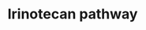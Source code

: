 ---
annotations:
- type: Pathway Ontology
  value: irinotecan drug pathway
authors:
- MaintBot
- Thomas
- Ddigles
- Egonw
- DeSl
- AlexanderPico
- Eweitz
description: 'This pathway shows the biotransformation of the chemotherapy prodrug
  irinotecan to form the active metabolite SN-38, an inhibitor of DNA topoisomerase
  I. SN-38 is primarily metabolized to the inactive SN-38 glucuronide by UGT1A1, the
  isoform catalyzing bilirubin glucuronidation. Irinotecan is used in the treatment
  of metastatic colorectal cancer, small cell lung cancer and several other solid
  tumors. There is large interpatient variability in response to irinotecan, as well
  as severe side effects such as diarrhea and neutropenia, which might be explained
  in part by genetic variation in the metabolic enzymes and transporters depicted
  here. Well-known variants to effect this pathway are the promoter polymorphic repeat
  in UGT1A1 (UGT1A1*28) and the 1236C>T polymorphism in ABCB1. While UGT1A1*28 genotype
  has been associated with toxicity, further evidence is needed to describe the roles
  of ABCB1 variants in toxicity.  Source: [http://www.pharmgkb.org/search/pathway/irinotecan/liver.jsp
  PharmGkb]'
last-edited: 2021-05-09
organisms:
- Canis familiaris
redirect_from:
- /index.php/Pathway:WP1197
- /instance/WP1197
schema-jsonld:
- '@context': https://schema.org/
  '@id': https://wikipathways.github.io/pathways/WP1197.html
  '@type': Dataset
  creator:
    '@type': Organization
    name: WikiPathways
  description: 'This pathway shows the biotransformation of the chemotherapy prodrug
    irinotecan to form the active metabolite SN-38, an inhibitor of DNA topoisomerase
    I. SN-38 is primarily metabolized to the inactive SN-38 glucuronide by UGT1A1,
    the isoform catalyzing bilirubin glucuronidation. Irinotecan is used in the treatment
    of metastatic colorectal cancer, small cell lung cancer and several other solid
    tumors. There is large interpatient variability in response to irinotecan, as
    well as severe side effects such as diarrhea and neutropenia, which might be explained
    in part by genetic variation in the metabolic enzymes and transporters depicted
    here. Well-known variants to effect this pathway are the promoter polymorphic
    repeat in UGT1A1 (UGT1A1*28) and the 1236C>T polymorphism in ABCB1. While UGT1A1*28
    genotype has been associated with toxicity, further evidence is needed to describe
    the roles of ABCB1 variants in toxicity.  Source: [http://www.pharmgkb.org/search/pathway/irinotecan/liver.jsp
    PharmGkb]'
  keywords:
  - SN-38G
  - M4
  - APC
  - UGT1A9
  - UGT1A1
  - CYP3A5
  - BCHE
  - NPC1
  - ABCC2
  - CYP3A4
  - CES1
  - UGT1A10
  - UGT1A6
  - CES2
  - SN-38
  - Irinotecan
  - ABCG2
  - ABCC1
  license: CC0
  name: Irinotecan pathway
seo: CreativeWork
title: Irinotecan pathway
wpid: WP1197
---